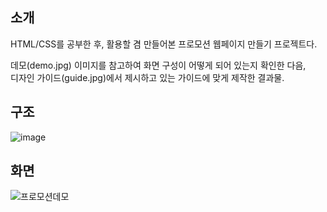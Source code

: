## 소개

HTML/CSS를 공부한 후, 활용할 겸 만들어본 프로모션 웹페이지 만들기 프로젝트다.

데모(demo.jpg) 이미지를 참고하여 화면 구성이 어떻게 되어 있는지 확인한 다음,    
디자인 가이드(guide.jpg)에서 제시하고 있는 가이드에 맞게 제작한 결과물. 
<br>

## 구조 
![image](https://user-images.githubusercontent.com/77223718/183379775-b85d1a35-748d-47ba-a27a-8f694ef768a2.png)


## 화면

![프로모션데모](https://user-images.githubusercontent.com/77223718/183379924-70ea454a-c1e7-41e5-9b90-1f2d932c9fb3.jpg)

